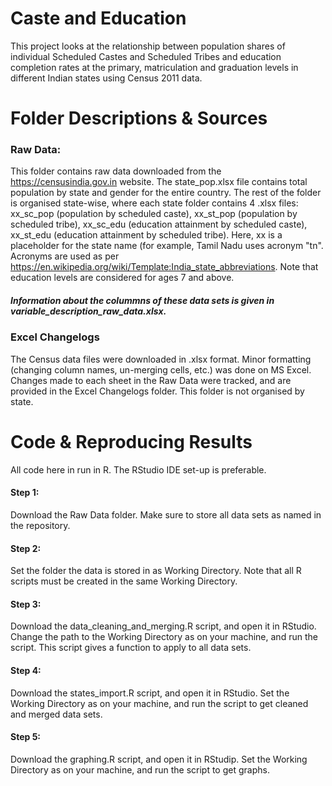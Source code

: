 # Caste and Education
This project looks at the relationship between population shares of individual Scheduled Castes and Scheduled Tribes and education completion rates at the primary, matriculation and graduation levels in different Indian states using Census 2011 data. 

# Folder Descriptions & Sources
### Raw Data:
This folder contains raw data downloaded from the https://censusindia.gov.in website. The state_pop.xlsx file contains total population by state and gender for the entire country. The rest of the folder is organised state-wise, where each state folder contains 4 .xlsx files: xx_sc_pop (population by scheduled caste), xx_st_pop (population by scheduled tribe), xx_sc_edu (education attainment by scheduled caste), xx_st_edu (education attainment by scheduled tribe). Here, xx is a placeholder for the state name (for example, Tamil Nadu uses acronym "tn". Acronyms are used as per https://en.wikipedia.org/wiki/Template:India_state_abbreviations. Note that education levels are considered for ages 7 and above. 

##### Information about the colummns of these data sets is given in variable_description_raw_data.xlsx.

### Excel Changelogs
The Census data files were downloaded in .xlsx format. Minor formatting (changing column names, un-merging cells, etc.) was done on MS Excel. Changes made to each sheet in the Raw Data were tracked, and are provided in the Excel Changelogs folder. This folder is not organised by state. 

# Code & Reproducing Results 
All code here in run in R. The RStudio IDE set-up is preferable. 
#### Step 1: 
Download the Raw Data folder. Make sure to store all data sets as named in the repository. 
#### Step 2:
Set the folder the data is stored in as Working Directory. Note that all R scripts must be created in the same Working Directory. 
#### Step 3:
Download the data_cleaning_and_merging.R script, and open it in RStudio. Change the path to the Working Directory as on your machine, and run the script. This script gives a function to apply to all data sets. 
#### Step 4:
Download the states_import.R script, and open it in RStudio. Set the Working Directory as on your machine, and run the script to get cleaned and merged data sets. 
#### Step 5:
Download the graphing.R script, and open it in RStudip. Set the Working Directory as on your machine, and run the script to get graphs. 
